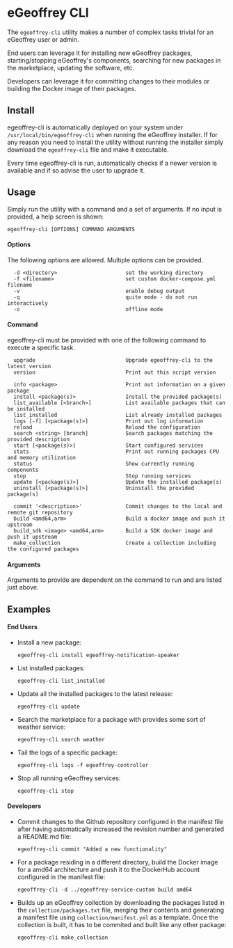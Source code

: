 # eGeoffrey CLI

The `egeoffrey-cli` utility makes a number of complex tasks trivial for an eGeoffrey user or admin. 

End users can leverage it for installing new eGeoffrey packages, starting/stopping eGeoffrey's components, searching for new packages in the marketplace, updating the software, etc.

Developers can leverage it for committing changes to their modules or building the Docker image of their packages.

## Install

egeoffrey-cli is automatically deployed on your system under `/usr/local/bin/egeoffrey-cli` when running the eGeoffrey installer. If for any reason you need to install the utility without running the installer simply download the `egeoffrey-cli` file and make it executable.

Every time egeoffrey-cli is run, automatically checks if a newer version is available and if so advise the user to upgrade it.

## Usage

Simply run the utility with a command and a set of arguments. If no input is provided, a help screen is shown:

```
egeoffrey-cli [OPTIONS] COMMAND ARGUMENTS
```

#### Options

The following options are allowed. Multiple options can be provided.

```
  -d <directory>                      set the working directory
  -f <filename>                       set custom docker-compose.yml filename
  -v                                  enable debug output
  -q                                  quite mode - do not run interactively
  -o                                  offline mode
```

#### Command

egeoffrey-cli must be provided with one of the following command to execute a specific task.

```
  upgrade                             Upgrade egeoffrey-cli to the latest version
  version                             Print out this script version
```

```  
  info <package>                      Print out information on a given package
  install <package(s)>                Install the provided package(s)
  list_available [<branch>]           List available packages that can be installed
  list_installed                      List already installed packages
  logs [-f] [<package(s)>]            Print out log information
  reload                              Reload the configuration
  search <string> [branch]            Search packages matching the provided description
  start [<package(s)>]                Start configured services
  stats                               Print out running packages CPU and memory utilization
  status                              Show currently running components
  stop                                Stop running services
  update [<package(s)>]               Update the installed package(s)
  uninstall [<package(s)>]            Uninstall the provided package(s)
```  

```  
  commit '<description>'              Commit changes to the local and remote git repository
  build <amd64,arm>                   Build a docker image and push it upstream
  build_sdk <image> <amd64,arm>       Build a SDK docker image and push it upstream
  make_collection                     Create a collection including the configured packages
```  

#### Arguments

Arguments to provide are dependent on the command to run and are listed just above.

## Examples 

#### End Users

- Install a new package:

  `egeoffrey-cli install egeoffrey-notification-speaker`

- List installed packages:

  `egeoffrey-cli list_installed`

- Update all the installed packages to the latest release:

  `egeoffrey-cli update`

- Search the marketplace for a package with provides some sort of weather service:

  `egeoffrey-cli search weather`
  
- Tail the logs of a specific package:

  `egeoffrey-cli logs -f egeoffrey-controller`
  
- Stop all running eGeoffrey services:

  `egeoffrey-cli stop`
  
#### Developers

- Commit changes to the Github repository configured in the manifest file after having automatically increased the revision number and generated a README.md file:

  `egeoffrey-cli commit "Added a new functionality"`
  
- For a package residing in a different directory, build the Docker image for a amd64 architecture and push it to the DockerHub account configured in the manifest file:

  `egeoffrey-cli -d ../egeoffrey-service-custom build amd64`
  
- Builds up an eGeoffrey collection by downloading the packages listed in the `collection/packages.txt` file, merging their contents and generating a manifest file using `collection/manifest.yml` as a template. Once the collection is built, it has to be commited and built like any other package:

  `egeoffrey-cli make_collection`